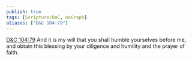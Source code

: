 ```yaml
---
publish: true
tags: [Scripture/DaC, noGraph]
aliases: ["D&C 104:79"]
---
```

[D&C 104:79](https://churchofjesuschrist.org/study/scriptures/dc-testament/dc/104?lang=eng&id=p79#p79) And it is my will that you shall humble yourselves before me, and obtain this blessing by your diligence and humility and the prayer of faith.
